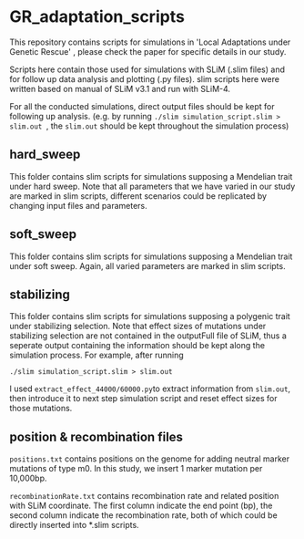# GR_adaptation_scripts

This repository contains scripts for simulations in 'Local Adaptations under Genetic Rescue' , please check the paper for specific details in our study.

Scripts here contain those used for simulations with SLiM (.slim files) and for follow up data analysis and plotting (.py files). slim scripts here were written based on manual of SLiM v3.1 and run with SLiM-4.

For all the conducted simulations, direct output files should be kept for following up analysis. 
(e.g. by running ```./slim simulation_script.slim > slim.out ```, the ```slim.out``` should be kept throughout the simulation process)

## hard_sweep
This folder contains slim scripts for simulations supposing a Mendelian trait under hard sweep. Note that all parameters that we have varied in our study are marked in slim scripts, different scenarios could be replicated by changing input files and parameters.

## soft_sweep
This folder contains slim scripts for simulations supposing a Mendelian trait under soft sweep. Again, all varied parameters are marked in slim scripts.

## stabilizing
This folder contains slim scripts for simulations supposing a polygenic trait under stabilizing selection. Note that effect sizes of mutations under stabilizing selection are not contained in the outputFull file of SLiM, thus a seperate output containing the information should be kept along the simulation process. For example, after running
```
./slim simulation_script.slim > slim.out 
```
I used ```extract_effect_44000/60000.py```to extract information from ```slim.out```, then introduce it to next step simulation script and reset effect sizes for those mutations.

## position & recombination files
```positions.txt``` contains positions on the genome for adding neutral marker mutations of type m0. In this study, we insert 1 marker mutation per 10,000bp.

```recombinationRate.txt``` contains recombination rate and related position with SLiM coordinate. The first column indicate the end point (bp), the second column indicate the recombination rate, both of which could be directly inserted into *.slim scripts.
